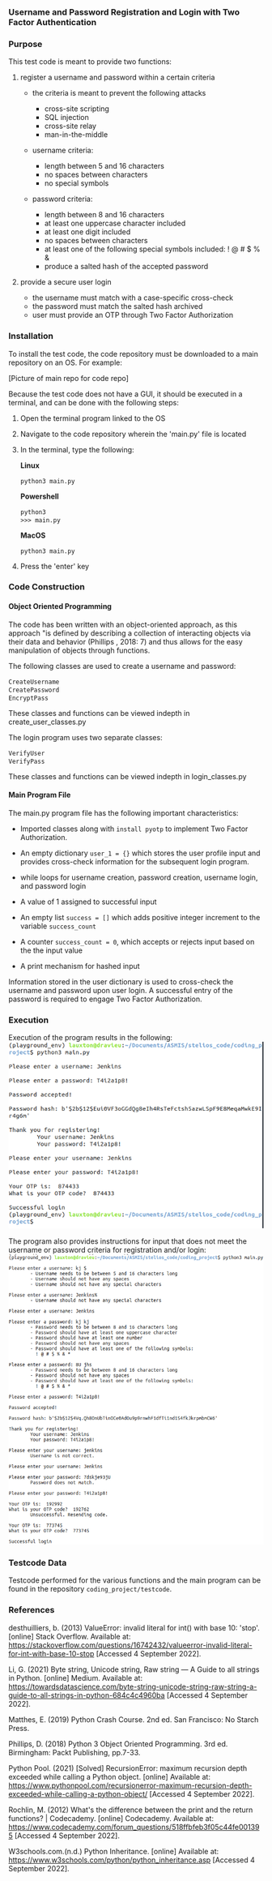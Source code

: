 
### Username and Password Registration and Login with Two Factor Authentication

### Purpose

This test code is meant to provide two functions:

1. register a username and password within a certain criteria 
    - the criteria is meant to prevent the following attacks
        - cross-site scripting
        - SQL injection
        - cross-site relay
        - man-in-the-middle

    - username criteria:
        - length between 5 and 16 characters
        - no spaces between characters
        - no special symbols

    - password criteria:
        - length between 8 and 16 characters
        - at least one uppercase character included
        - at least one digit included
        - no spaces between characters
        - at least one of the following special symbols included: ! @ # $ % &
        - produce a salted hash of the accepted password

2. provide a secure user login
    - the username must match with a case-specific cross-check
    - the password must match the salted hash archived
    - user must provide an OTP through Two Factor Authorization

### Installation

To install the test code, the code repository must be downloaded to a main repository on an OS. For example:

[Picture of main repo for code repo]

Because the test code does not have a GUI, it should be executed in a terminal, and can be done with the following steps:
1. Open the terminal program linked to the OS
2. Navigate to the code repository wherein the 'main.py' file is located
3. In the terminal, type the following:

    **Linux**
    ```
    python3 main.py
    ```
    
    **Powershell**
    ```
    python3
    >>> main.py
    ```
    
    **MacOS**
    ```
    python3 main.py
    ```
4. Press the 'enter' key

### Code Construction

#### Object Oriented Programming

The code has been written with an object-oriented approach, as this approach "is defined by describing a collection of interacting objects via their data and behavior (Phillips , 2018: 7) and thus allows for the easy manipulation of objects through functions.

The following classes are used to create a username and password:

    CreateUsername
    CreatePassword
    EncryptPass

These classes and functions can be viewed indepth in create_user_classes.py

The login program uses two separate classes:

    VerifyUser
    VerifyPass

These classes and functions can be viewed indepth in login_classes.py

#### Main Program File

The main.py program file has the following important characteristics:

- Imported classes along with `install pyotp` to implement Two Factor Authorization.

 - An empty dictionary `user_1 = {}` which stores the user profile input and provides cross-check information for the subsequent login program.

- while loops for username creation, password creation, username login, and password login

- A value of 1 assigned to successful input

- An empty list `success = []` which adds  positive integer increment to the variable `success_count`

- A counter `success_count = 0`, which accepts or rejects input based on the the input value

- A print mechanism for hashed input

Information stored in the user dictionary is used to cross-check the username and password upon user login. A successful entry of the password is required to engage Two Factor Authorization.

### Execution

Execution of the program results in the following:
![Program Snapshot](program_snapshot.png)

The program also provides instructions for input that does not meet the username or password criteria for registration and/or login:
![Criteria Snapshot](criteria_snapshot.png)

### Testcode Data

Testcode performed for the various functions and the main program can be found in the repository `coding_project/testcode`.


### References

desthuilliers, b. (2013) ValueError: invalid literal for int() with base 10: 'stop'. [online] Stack Overflow. Available at: https://stackoverflow.com/questions/16742432/valueerror-invalid-literal-for-int-with-base-10-stop [Accessed 4 September 2022].

Li, G. (2021) Byte string, Unicode string, Raw string — A Guide to all strings in Python. [online] Medium. Available at: https://towardsdatascience.com/byte-string-unicode-string-raw-string-a-guide-to-all-strings-in-python-684c4c4960ba [Accessed 4 September 2022].

Matthes, E. (2019) Python Crash Course. 2nd ed. San Francisco: No Starch Press.

Phillips, D. (2018) Python 3 Object Oriented Programming. 3rd ed. Birmingham: Packt Publishing, pp.7-33.

Python Pool. (2021) [Solved] RecursionError: maximum recursion depth exceeded while calling a Python object. [online] Available at: https://www.pythonpool.com/recursionerror-maximum-recursion-depth-exceeded-while-calling-a-python-object/ [Accessed 4 September 2022].

Rochlin, M. (2012) What's the difference between the print and the return functions? | Codecademy. [online] Codecademy. Available at: https://www.codecademy.com/forum_questions/518ffbfeb3f05c44fe001395 [Accessed 4 September 2022].

W3schools.com.(n.d.) Python Inheritance. [online] Available at: https://www.w3schools.com/python/python_inheritance.asp [Accessed 4 September 2022].
